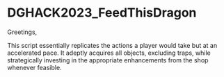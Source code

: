 # DGHACK2023_FeedThisDragon

Greetings,

This script essentially replicates the actions a player would take but at an accelerated pace. It adeptly acquires all objects, excluding traps, while strategically investing in the appropriate enhancements from the shop whenever feasible.
